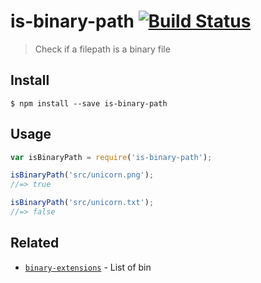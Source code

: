 # is-binary-path [![Build Status](https://travis-ci.org/sindresorhus/is-binary-path.svg?branch=master)](https://travis-ci.org/sindresorhus/is-binary-path)

> Check if a filepath is a binary file


## Install

```
$ npm install --save is-binary-path
```


## Usage

```js
var isBinaryPath = require('is-binary-path');

isBinaryPath('src/unicorn.png');
//=> true

isBinaryPath('src/unicorn.txt');
//=> false
```


## Related

- [`binary-extensions`](https://github.com/sindresorhus/binary-extensions) - List of bin